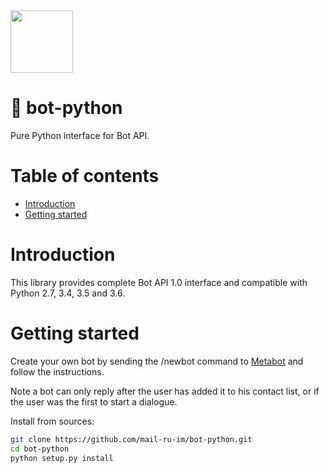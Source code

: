 <img src="https://github.com/mail-ru-im/bot-python/blob/master/logo.png" width="100" height="100">

# 🐍 bot-python

Pure Python interface for Bot API.

# Table of contents
- [Introduction](#introduction)
- [Getting started](#getting-started)

# Introduction

This library provides complete Bot API 1.0 interface and compatible with Python 2.7, 3.4, 3.5 and 3.6.

# Getting started

Create your own bot by sending the /newbot command to <a href="https://icq.com/people/70001">Metabot</a> and follow the instructions.

Note a bot can only reply after the user has added it to his contact list, or if the user was the first to start a dialogue.


Install from sources:
```bash
git clone https://github.com/mail-ru-im/bot-python.git
cd bot-python
python setup.py install
```